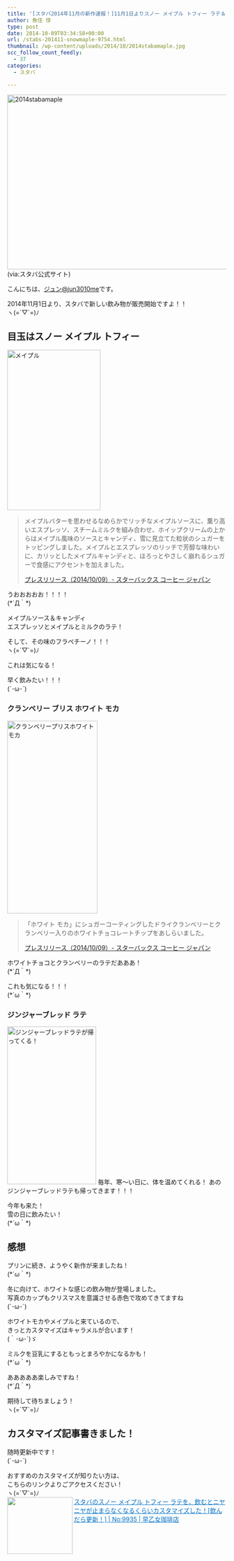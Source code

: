 ```yaml
---
title: '[スタバ2014年11月の新作速報！]11月1日よりスノー メイプル トフィー ラテ＆フラペチーノを発売するよ！'
author: 魚住 惇
type: post
date: 2014-10-09T03:34:58+00:00
url: /stabs-201411-snowmaple-9754.html
thumbnail: /wp-content/uploads/2014/10/2014stabamaple.jpg
scc_follow_count_feedly:
  - 37
categories:
  - スタバ

---
```

<img decoding="async" loading="lazy" src="/wp-content/uploads/2014/10/2014stabamaple.jpg" alt="2014stabamaple" title="2014stabamaple.jpg" border="0" width="600" height="400" />  
(via:スタバ公式サイト)<!--more-->

こんにちは、[ジュン@jun3010me][1]です。

2014年11月1日より、スタバで新しい飲み物が販売開始ですよ！！  
ヽ(=´▽\`=)ﾉ

## 目玉はスノー メイプル トフィー

<img decoding="async" loading="lazy" src="/wp-content/uploads/2014/10/2014stabamaple1.jpg" alt="メイプル" title="2014stabamaple.jpg" border="0" width="214" height="367" /> 

> メイプルバターを思わせるなめらかでリッチなメイプルソースに、薫り高いエスプレッソ、スチームミルクを組み合わせ、ホイップクリームの上からはメイプル風味のソースとキャンディ、雪に見立てた粒状のシュガーをトッピングしました。メイプルとエスプレッソのリッチで芳醇な味わいに、カリッとしたメイプルキャンディと、ほろっとやさしく崩れるシュガーで食感にアクセントを加えました。
> 
> <p class="origin">
>   <a href="http://www.starbucks.co.jp/press_release/pr2014-1023.php" target="new">プレスリリース（2014/10/09）- スターバックス コーヒー ジャパン</a>
> </p>

うおおおおお！！！！  
(\*´Д｀\*)

メイプルソース＆キャンディ  
エスプレッソとメイプルとミルクのラテ！

そして、その味のフラペチーノ！！！  
ヽ(=´▽\`=)ﾉ

これは気になる！

早く飲みたい！！！  
(\`･ω･´)

### クランベリー ブリス ホワイト モカ

<img decoding="async" loading="lazy" src="/wp-content/uploads/2014/10/2014stabamaple2.jpg" alt="クランベリープリスホワイトモカ" title="2014stabamaple.jpg" border="0" width="207" height="441" /> 

> 「ホワイト モカ」にシュガーコーティングしたドライクランベリーとクランベリー入りのホワイトチョコレートチップをあしらいました。
> 
> <p class="origin">
>   <a href="http://www.starbucks.co.jp/press_release/pr2014-1023.php" target="new">プレスリリース（2014/10/09）- スターバックス コーヒー ジャパン</a>
> </p>

ホワイトチョコとクランベリーのラテだあああ！  
(\*´Д｀\*)

これも気になる！！！  
(\*´ω｀\*)

### ジンジャーブレッド ラテ

<img decoding="async" loading="lazy" src="/wp-content/uploads/2014/10/2014stabamaple3.jpg" alt="ジンジャーブレッドラテが帰ってくる！" title="2014stabamaple.jpg" border="0" width="204" height="361" />  
毎年、寒〜い日に、体を温めてくれる！  
あのジンジャーブレッドラテも帰ってきます！！！

今年も来た！  
雪の日に飲みたい！  
(\*´ω｀\*)



## 感想

プリンに続き、ようやく新作が来ましたね！  
(\*´ω｀\*)

冬に向けて、ホワイトな感じの飲み物が登場しました。  
写真のカップもクリスマスを意識させる赤色で攻めてきてますね  
(\`･ω･´)

ホワイトモカやメイプルと来ているので、  
きっとカスタマイズはキャラメルが合います！  
(｀･ω･´)ゞ

ミルクを豆乳にするともっとまろやかになるかも！  
(\*´ω｀\*)

あああああ楽しみですね！  
(\*´Д｀\*)

期待して待ちましょう！  
ヽ(=´▽\`=)ﾉ

## カスタマイズ記事書きました！

随時更新中です！  
(\`･ω･´)

おすすめのカスタマイズが知りたい方は、  
こちらのリンクよりごアクセスください！  
ヽ(=´▽\`=)ﾉ  
<a href="http://jun3010.me/staba-snowmaple-latte-custom-osusume-9935.html" target="_blank"><img decoding="async" loading="lazy" class="alignleft" align="left" border="0" src="http://capture.heartrails.com/150x130/shadow?http://jun3010.me/staba-snowmaple-latte-custom-osusume-9935.html" alt="" width="150" height="130" /></a><a style="color:#0070C5;" href="http://jun3010.me/staba-snowmaple-latte-custom-osusume-9935.html" target="_blank">スタバのスノー メイプル トフィー ラテを、飲むとニヤニヤが止まらなくなるくらいカスタマイズした！[飲んだら更新！] | No:9935 | 早乙女珈琲店</a><a href="http://b.hatena.ne.jp/entry/http://jun3010.me/staba-snowmaple-latte-custom-osusume-9935.html" target="_blank"><img decoding="async" border="0" src="http://b.hatena.ne.jp/entry/image/http://jun3010.me/staba-snowmaple-latte-custom-osusume-9935.html" alt="" /></a><br style="clear:both;" />

 [1]: https://twitter.com/jun3010me